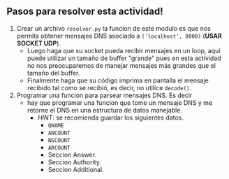 ## Pasos para resolver esta actividad!
1. Crear un archivo `resolver.py` la funcion de este modulo es que nos permita obtener
mensajes DNS asociado a `('localhost', 8000)` (__USAR SOCKET UDP__).
   - Luego haga que su socket pueda recibir mensajes en un loop, aquí puede utilizar un tamaño de buffer "grande"
   pues en esta actividad no nos preocuparemos de manejar mensajes más grandes que el tamaño del buffer. 
   - Finalmente haga que su código imprima en pantalla el mensaje recibido tal como se recibió, 
   es decir, no utilice `decode()`.
2. Programar una funcion para parsear mensajes DNS. Es decir
    - hay que programar una funcion que tome un mensaje DNS y me retorne el
   DNS en una estructura de datos manejable.
      - _HINT_: se recomienda guardar los siguientes datos.
        - `QNAME`
        - `ANCOUNT`
        - `NSCOUNT`
        - `ARCOUNT`
        - Seccion Answer.
        - Seccion Authority.
        - Seccion Additional.
